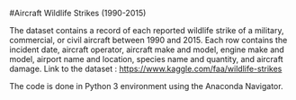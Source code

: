 #Aircraft Wildlife Strikes (1990-2015)

The dataset contains a record of each reported wildlife strike of a military, commercial, or civil aircraft between 1990 and 2015. Each row contains the incident date, aircraft operator, aircraft make and model, engine make and model, airport name and location, species name and quantity, and aircraft damage.
Link to the dataset : https://www.kaggle.com/faa/wildlife-strikes

The code is done in Python 3 environment using the Anaconda Navigator.
